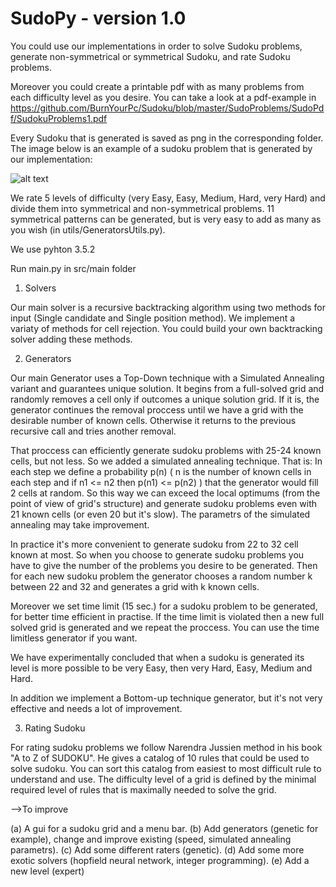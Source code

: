# SudoPy - version 1.0

You could use our implementations in order to solve Sudoku problems, generate non-symmetrical or symmetrical Sudoku, and rate Sudoku problems.

Moreover you could create a printable pdf with as many problems from each difficulty level as you desire. You can take a look at a pdf-example in https://github.com/BurnYourPc/Sudoku/blob/master/SudoProblems/SudoPdf/SudokuProblems1.pdf

Every Sudoku that is generated is saved as png in the corresponding folder. The image below is an example of a sudoku problem that is generated by our implementation:

![alt text](https://github.com/chensuim/Sudoku/blob/master/SudoProblems/NonSymmetrical/VeryHard/Prob225.png)

We rate 5 levels of difficulty (very Easy, Easy, Medium, Hard, very Hard) and divide them inτο symmetrical and non-symmetrical problems. 11 symmetrical patterns can be generated, but is very easy to add as many as you wish (in utils/GeneratorsUtils.py).

We use pyhton 3.5.2

Run main.py in src/main folder


1. Solvers

Our main solver is a recursive backtracking algorithm using two methods for input (Single candidate and Single position method). We implement a variaty of methods for cell rejection. You could build your own backtracking solver adding these methods.


2. Generators

Our main Generator uses a Top-Down technique with a Simulated Annealing variant and guarantees unique solution. It begins from a full-solved grid and randomly removes a cell only if outcomes a unique solution grid. If it is, the generator continues the removal proccess until we have a grid with the desirable number of known cells. Otherwise it returns to the previous recursive call and tries another removal.

That proccess can efficiently generate sudoku problems with 25-24 known cells, but not less. So we added a simulated annealing technique. That is: In each step we define a probability p(n) ( n is the number of known cells in each step and if n1 <= n2 then p(n1) <= p(n2) ) that the generator would fill 2 cells at random. So this way we can exceed the local optimums (from the point of view of grid's structure) and generate sudoku problems even with 21 known cells (or even 20 but it's slow). The parametrs of the simulated annealing may take improvement.

In practice it's more convenient to generate sudoku from 22 to 32 cell known at most. So when you choose to generate sudoku problems you have to give the number of the problems you desire to be generated. Then for each new sudoku problem the generator chooses a random number k between 22 and 32 and generates a grid with k known cells.

Moreover we set time limit (15 sec.) for a sudoku problem to be generated, for better time efficient in practise. If the time limit is violated then a new full solved grid is generated and we repeat the proccess. You can use the time limitless generator if you want.

We have experimentally concluded that when a sudoku is generated its level is more possible to be very Easy, then very Hard, Easy, Medium and Hard.

In addition we implement a Bottom-up technique generator, but it's not very effective and needs a lot of improvement.


3. Rating Sudoku

For rating sudoku problems we follow Narendra Jussien method in his book "A to Z of SUDOKU". He gives a catalog of 10 rules that could be used to solve sudoku. You can sort this catalog from easiest to most difficult rule to understand and use. The difficulty level of a grid is defined by the  minimal required level of rules that is maximally needed to solve the grid.


-->To improve

(a) A gui for a sudoku grid and a menu bar. 
(b) Add generators (genetic for example), change and improve existing (speed, simulated annealing parametrs). 
(c) Add some different raters (genetic). 
(d) Add some more exotic solvers (hopfield neural network, integer programming). 
(e) Add a new level (expert)

